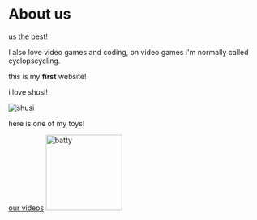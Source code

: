 <!doctype html>
<html>
<head>
<title>ABOUT us</title>
<link type="text/css" rel="stylesheet"
href="css/my-first-stylesheet.css"/>
</head>
<body>
<h1>About us</h1>
<p>us the best!</p>
<p>I also love video games and coding, on video games i'm  normally called cyclopscycling.</p>
</body>
</html>
<p>this is my <strong>first</strong> website!</p>
<p>i love shusi!</p>
<p><img src="images/BENTO_BOX%20for%20web%20site.png"
        alt="shusi"/></p>
<p>here is one of my toys!</p>
<a href="youtube">our videos</a>
<img src="images/IMG_3248.JPG" alt="batty" height="150" width="150">


